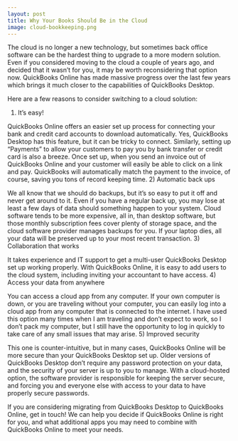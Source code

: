 ```yaml
---
layout: post
title: Why Your Books Should Be in the Cloud
image: cloud-bookkeeping.png
---
```

The cloud is no longer a new technology, but sometimes back office software can be the hardest thing to upgrade to a more modern solution. Even if you considered moving to the cloud a couple of years ago, and decided that it wasn’t for you, it may be worth reconsidering that option now. QuickBooks Online has made massive progress over the last few years which brings it much closer to the capabilities of QuickBooks Desktop.

Here are a few reasons to consider switching to a cloud solution:
1) It’s easy!

QuickBooks Online offers an easier set up process for connecting your bank and credit card accounts to download automatically. Yes, QuickBooks Desktop has this feature, but it can be tricky to connect. Similarly, setting up “Payments” to allow your customers to pay you by bank transfer or credit card is also a breeze. Once set up, when you send an invoice out of QuickBooks Online and your customer will easily be able to click on a link and pay. QuickBooks will automatically match the payment to the invoice, of course, saving you tons of record keeping time.
2) Automatic back ups

We all know that we should do backups, but it’s so easy to put it off and never get around to it. Even if you have a regular back up, you may lose at least a few days of data should something happen to your system. Cloud software tends to be more expensive, all in, than desktop software, but those monthly subscription fees cover plenty of storage space, and the cloud software provider manages backups for you. If your laptop dies, all your data will be preserved up to your most recent transaction.
3) Collaboration that works

It takes experience and IT support to get a multi-user QuickBooks Desktop set up working properly. With QuickBooks Online, it is easy to add users to the cloud system, including inviting your accountant to have access.
4) Access your data from anywhere

You can access a cloud app from any computer. If your own computer is down, or you are traveling without your computer, you can easily log into a cloud app from any computer that is connected to the internet. I have used this option many times when I am traveling and don’t expect to work, so I don’t pack my computer, but I still have the opportunity to log in quickly to take care of any small issues that may arise.
5) Improved security

This one is counter-intuitive, but in many cases, QuickBooks Online will be more secure than your QuickBooks Desktop set up. Older versions of QuickBooks Desktop don’t require any password protection on your data, and the security of your server is up to you to manage. With a cloud-hosted option, the software provider is responsible for keeping the server secure, and forcing you and everyone else with access to your data to have properly secure passwords.

If you are considering migrating from QuickBooks Desktop to QuickBooks Online, get in touch! We can help you decide if QuickBooks Online is right for you, and what additional apps you may need to combine with QuickBooks Online to meet your needs.
